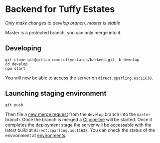 # Backend for Tuffy Estates

*Only make changes to develop branch, master is stable*

Master is a protected branch, you can only merge into it.

## Developing
```
git clone git@gitlab.com:tuffyestates/backend.git -b develop
cd develop
npm start
```
You will now be able to access the server on `direct.sparling.us:11638`.

## Launching staging environment
```
git push
```
Then file a [new merge request](https://gitlab.com/tuffyestates/backend/merge_requests/new) from the `develop` branch into the `master` branch. Once the branch is merged a [CI pipeline](https://gitlab.com/tuffyestates/backend/pipelines) will be started. Once it completes the deployment stage the server will be accessable with the latest build at `direct.sparling.us:11638`. You can check the status of the environment at [environments](https://gitlab.com/tuffyestates/backend/environments).
